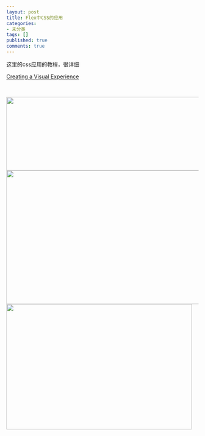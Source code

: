```yaml
---
layout: post
title: Flex中CSS的应用
categories:
- 未分类
tags: []
published: true
comments: true
---
```

<p><p>
这里的css应用的教程，很详细 
</p>
<p>
<a href="http://www.andymcintosh.com/360Flex/" target="_blank">Creating a Visual Experience</a> 
</p>
<p>
&nbsp;
</p>
<img src="/image.axd?picture=css200710081.jpg" alt="" width="589" height="192" /> <img src="/image.axd?picture=css200710082.jpg" alt="" width="633" height="350" /> <img src="/image.axd?picture=css200710083.jpg" alt="" width="486" height="328" />
</p>
